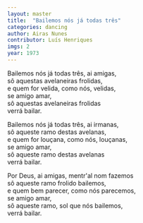 ```yaml
---
layout: master
title:  "Bailemos nós já todas três"
categories: dancing
author: Airas Nunes
contributor: Luís Henriques
imgs: 2
year: 1973
---
```


Bailemos nós já todas três, ai amigas,  
sô aquestas avelaneiras frolidas,  
e quem for velida, como nós, velidas,  
       se amigo amar,  
sô aquestas avelaneiras frolidas  
       verrá bailar.  
   
Bailemos nós já todas três, ai irmanas,  
sô aqueste ramo destas avelanas,  
e quem for louçana, como nós, louçanas,  
       se amigo amar,  
sô aqueste ramo destas avelanas  
       verrá bailar.  
   
Por Deus, ai amigas, mentr'al nom fazemos  
sô aqueste ramo frolido bailemos,  
e quem bem parecer, como nós parecemos,  
       se amigo amar,  
sô aqueste ramo, sol que nós bailemos,  
       verrá bailar.  